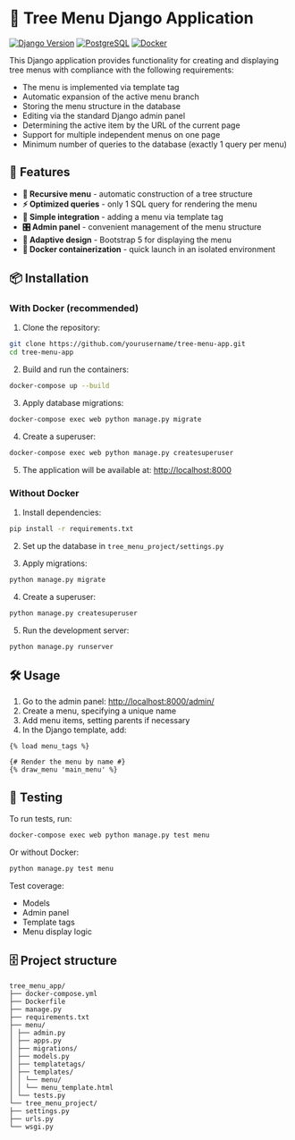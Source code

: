 # 🌳 Tree Menu Django Application

[![Django Version](https://img.shields.io/badge/Django-5.2-green)](https://www.djangoproject.com/)
[![PostgreSQL](https://img.shields.io/badge/PostgreSQL-13-blue)](https://www.postgresql.org/)
[![Docker](https://img.shields.io/badge/Docker-Compose-orange)](https://www.docker.com/)

This Django application provides functionality for creating and displaying tree menus with compliance with the following requirements:

- The menu is implemented via template tag
- Automatic expansion of the active menu branch
- Storing the menu structure in the database
- Editing via the standard Django admin panel
- Determining the active item by the URL of the current page
- Support for multiple independent menus on one page
- Minimum number of queries to the database (exactly 1 query per menu)

## 🚀 Features

- **🌳 Recursive menu** - automatic construction of a tree structure
- **⚡️ Optimized queries** - only 1 SQL query for rendering the menu
- **🧩 Simple integration** - adding a menu via template tag
- **🎛 Admin panel** - convenient management of the menu structure
- **📱 Adaptive design** - Bootstrap 5 for displaying the menu
- **🐳 Docker containerization** - quick launch in an isolated environment

## 📦 Installation

### With Docker (recommended)

1. Clone the repository:
```bash
git clone https://github.com/yourusername/tree-menu-app.git
cd tree-menu-app
```

2. Build and run the containers:
```bash
docker-compose up --build
```

3. Apply database migrations:
```bash
docker-compose exec web python manage.py migrate
```

4. Create a superuser:
```bash
docker-compose exec web python manage.py createsuperuser
```

5. The application will be available at: [http://localhost:8000](http://localhost:8000)

### Without Docker

1. Install dependencies:
```bash
pip install -r requirements.txt
```

2. Set up the database in `tree_menu_project/settings.py`

3. Apply migrations:
```bash
python manage.py migrate
```

4. Create a superuser:
```bash
python manage.py createsuperuser
```

5. Run the development server:
```bash
python manage.py runserver
```

## 🛠 Usage

1. Go to the admin panel: [http://localhost:8000/admin/](http://localhost:8000/admin/)
2. Create a menu, specifying a unique name
3. Add menu items, setting parents if necessary
4. In the Django template, add:

```django
{% load menu_tags %}

{# Render the menu by name #}
{% draw_menu 'main_menu' %}
```

## 🧪 Testing

To run tests, run:

```bash
docker-compose exec web python manage.py test menu
```

Or without Docker:

```bash
python manage.py test menu
```

Test coverage:
- Models
- Admin panel
- Template tags
- Menu display logic

## 🗄 Project structure

```
tree_menu_app/
├── docker-compose.yml
├── Dockerfile
├── manage.py
├── requirements.txt
├── menu/
│ ├── admin.py
│ ├── apps.py
│ ├── migrations/
│ ├── models.py
│ ├── templatetags/
│ ├── templates/
│ │ └── menu/
│ │ └── menu_template.html
│ └── tests.py
└── tree_menu_project/ 
├── settings.py 
├── urls.py 
└── wsgi.py
```
